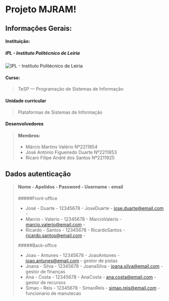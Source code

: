 # Projeto MJRAM!

## Informações Gerais:
#### Instituição:

##### IPL - Instituto Politécnico de Leiria

![IPL - Instituto Politécnico de Leiria](https://www.ipleiria.pt/estg/wp-content/uploads/sites/19/2019/04/estg_h-01.png)

#### Curso:
> TeSP — Programação de Sistemas de Informação

#### Unidade curricular
> Plataformas de Sistemas de Informação

#### Desenvolvedores


> #### Membros:
> - Márcio Martins Valério Nº2211854
> - José António Figueiredo Duarte Nº2211853
> - Ricaro Filipe André dos Santos Nº2211925


## Dados autenticação
> ####    Nome     -    Apelidos   -  Password  -    Username     -           email
> #####Front-office
> - José    -     Duarte    -  12345678  -   JoseDuarte    -   jose.duarte@email.com    -
> - Marcio    -    Valerio    -  12345678  -  MarcioValerio  -  marcio.valerio@email.com  -
> - Ricardo   -     Santos    -  12345678  -  RicardoSantos  -  ricardo.santos@email.com  -
>
>#####Back-office
>
> - Joao    -    Antunes    -  12345678  -  JoaoAntunes    -  joao.antunes@email.com   -    gestor de pistas
> - Joana    -     Silva     -  12345678  -   JoanaSilva    -   joana.silva@email.com   -   gestor de finanças
> - Ana     -     Costa     -  12345678  -    AnaCosta     -    ana.costa@email.com    -   gestor de recursos
> - Simao    -      Reis     -  12345678  -   SimaoReis     -   simao.reis@email.com    -   funcionario de manutecao


